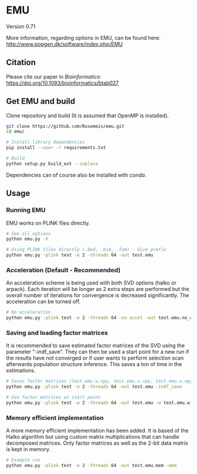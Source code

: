 # EMU
Version 0.71

More information, regarding options in EMU, can be found here: http://www.popgen.dk/software/index.php/EMU

## Citation
Please cite our paper in *Bioinformatics*: https://doi.org/10.1093/bioinformatics/btab027

## Get EMU and build
Clone repository and build (It is assumed that OpenMP is installed).
```bash
git clone https://github.com/Rosemeis/emu.git
cd emu/

# Install library dependencies
pip install --user -r requirements.txt

# Build
python setup.py build_ext --inplace
```
Dependencies can of course also be installed with *conda*.

## Usage
### Running EMU
EMU works on PLINK files directly.
```bash
# See all options
python emu.py -h

# Using PLINK files directly (.bed, .bim, .fam) - Give prefix
python emu.py -plink test -e 2 -threads 64 -out test.emu
```

### Acceleration (Default - Recommended)
An acceleration scheme is being used with both SVD options (halko or arpack). Each iteration will be longer as 2 extra steps are performed but the overall number of iterations for convergence is decreased significantly. The acceleration can be turned off.
```bash
# No acceleration
python emu.py -plink test -e 2 -threads 64 -no_accel -out test.emu.no_accel
```

### Saving and loading factor matrices
It is recommended to save estimated factor matrices of the SVD using the parameter "-indf_save". They can then be used a start point for a new run if the results have not converged or if user wants to perform selection scan afterwards population structure inference. This saves a ton of time in the estimations.
```bash
# Saves factor matrices (test.emu.w.npy, test.emu.s.npy, test.emu.u.npy)
python emu.py -plink test -e 2 -threads 64 -out test.emu -indf_save

# Use factor matrices as start point
python emu.py -plink test -e 2 -threads 64 -out test.emu -w test.emu.w.npy -s test.emu.s.npy -u test.emu.u.npy
```

### Memory efficient implementation
A more memory efficient implementation has been added. It is based of the Halko algorithm but using custom matrix multiplications that can handle decomposed matrices. Only factor matrices as well as the 2-bit data matrix is kept in memory.
```bash
# Example run
python emu.py -plink test -e 2 -threads 64 -out test.emu.mem -mem
```
